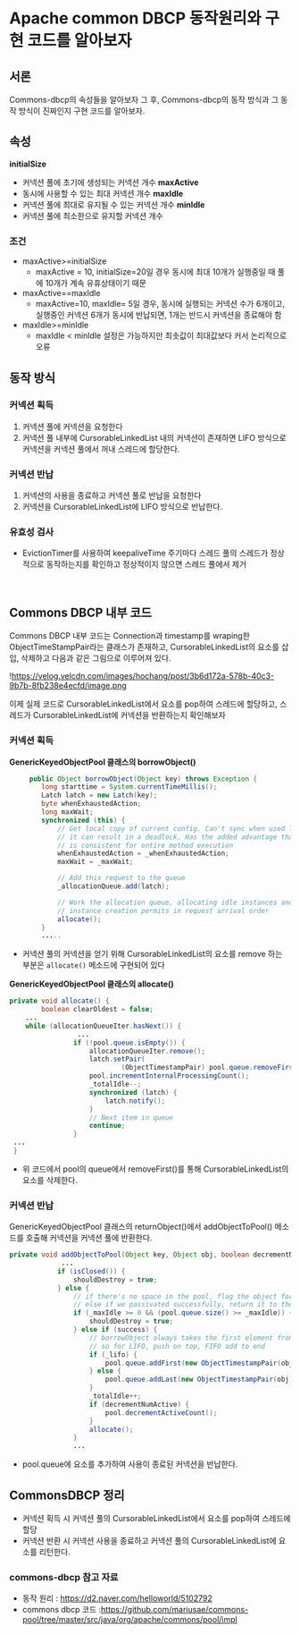 # Apache common DBCP 동작원리와 구현 코드를 알아보자

## 서론

Commons-dbcp의 속성들을 알아보자 그 후, Commons-dbcp의 동작 방식과 그 동작 방식이 진짜인지 구현 코드를 알아보자.

## 속성

**initialSize**

- 커넥션 풀에 초기에 생성되는 커넥션 개수
**maxActive**
- 동시에 사용할 수 있는 최대 커넥션 개수
**maxIdle**
- 커넥션 풀에 최대로 유지될 수 있는 커넥션 개수
**minIdle**
- 커넥션 풀에 최소한으로 유지할 커넥션 개수

### 조건

- maxActive>=initialSize
    - maxActive = 10, initialSize=20일 경우 동시에 최대 10개가 실행중일 때 풀에 10개가 계속 유휴상태이기 때문
- maxActive==maxIdle
    - maxActive=10, maxIdle= 5일 경우, 동시에 실행되는 커넥션 수가 6개이고, 실행중인 커넥션 6개가 동시에 반납되면, 1개는 반드시 커넥션을 종료해야 함
- maxIdle>=minIdle
    - maxIdle < minIdle 설정은 가능하지만 최솟값이 최대값보다 커서 논리적으로 오류
    

## 동작 방식

### 커넥션 획득

1. 커넥션 풀에 커넥션을 요청한다
2. 커넥션 풀 내부에 CursorableLinkedList 내의 커넥션이 존재하면 LIFO 방식으로 커넥션을 커넥션 풀에서 꺼내 스레드에 할당한다.

### 커넥션 반납

1. 커넥션의 사용을 종료하고 커넥션 풀로 반납을 요청한다
2. 커넥션을 CursorableLinkedList에 LIFO 방식으로 반납한다.

### 유효성 검사

- EvictionTimer를 사용하여 keepaliveTime 주기마다 스레드 풀의 스레드가 정상적으로 동작하는지를 확인하고 정상적이지 않으면 스레드 풀에서 제거
<BR>

## Commons DBCP 내부 코드

Commons DBCP 내부 코드는 Connection과 timestamp를 wraping한 ObjectTimeStampPair라는 클래스가 존재하고, CursorableLinkedList의 요소를 삽입, 삭제하고 다음과 같은 그림으로 이루어져 있다.

!https://velog.velcdn.com/images/hochang/post/3b6d172a-578b-40c3-9b7b-8fb238e4ecfd/image.png

이제 실제 코드로 CursorableLinkedList에서 요소를 pop하여 스레드에 할당하고, 스레드가 CursorableLinkedList에 커넥션을 반환하는지 확인해보자

### 커넥션 획득

**GenericKeyedObjectPool 클래스의 borrowObject()**

```java
     public Object borrowObject(Object key) throws Exception {
        long starttime = System.currentTimeMillis();
        Latch latch = new Latch(key);
        byte whenExhaustedAction;
        long maxWait;
        synchronized (this) {
            // Get local copy of current config. Can't sync when used later as
            // it can result in a deadlock. Has the added advantage that config
            // is consistent for entire method execution
            whenExhaustedAction = _whenExhaustedAction;
            maxWait = _maxWait;

            // Add this request to the queue
            _allocationQueue.add(latch);

            // Work the allocation queue, allocating idle instances and
            // instance creation permits in request arrival order
            allocate();
        }
		.....

```

- 커넥션 풀의 커넥션을 얻기 위해 CursorableLinkedList의 요소를 remove 하는 부분은 `allocate()` 메소드에 구현되어 있다

**GenericKeyedObjectPool 클래스의 allocate()**

```java
private void allocate() {
        boolean clearOldest = false;
	...
 	while (allocationQueueIter.hasNext()) {
                 ...
                if (!pool.queue.isEmpty()) {
                    allocationQueueIter.remove();
                    latch.setPair(
                            (ObjectTimestampPair) pool.queue.removeFirst());
                    pool.incrementInternalProcessingCount();
                    _totalIdle--;
                    synchronized (latch) {
                        latch.notify();
                    }
                    // Next item in queue
                    continue;
                }
 ...
 }

```

- 위 코드에서 pool의 queue에서 removeFirst()를 통해 CursorableLinkedList의 요소를 삭제한다.

### 커넥션 반납

GenericKeyedObjectPool 클래스의 returnObject()에서 addObjectToPool() 메소드를 호출해 커넥션을 커넥션 풀에 반환한다.

```java
private void addObjectToPool(Object key, Object obj, boolean decrementNumActive) throws Exception {
 			 ...
            if (isClosed()) {
                shouldDestroy = true;
            } else {
                // if there's no space in the pool, flag the object for destruction
                // else if we passivated successfully, return it to the pool
                if (_maxIdle >= 0 && (pool.queue.size() >= _maxIdle)) {
                    shouldDestroy = true;
                } else if (success) {
                    // borrowObject always takes the first element from the queue,
                    // so for LIFO, push on top, FIFO add to end
                    if (_lifo) {
                        pool.queue.addFirst(new ObjectTimestampPair(obj));
                    } else {
                        pool.queue.addLast(new ObjectTimestampPair(obj));
                    }
                    _totalIdle++;
                    if (decrementNumActive) {
                        pool.decrementActiveCount();
                    }
                    allocate();
                }
				...

```

- pool.queue에 요소를 추가하여 사용이 종료된 커넥션을 반납한다.

## CommonsDBCP 정리

- 커넥션 획득 시 커넥션 풀의 CursorableLinkedList에서 요소를 pop하여 스레드에 할당
- 커넥션 반환 시 커넥션 사용을 종료하고 커넥션 풀의 CursorableLinkedList에 요소를 리턴한다.

### commons-dbcp 참고 자료

- 동작 원리 : https://d2.naver.com/helloworld/5102792
- commons dbcp 코드 :https://github.com/mariusae/commons-pool/tree/master/src/java/org/apache/commons/pool/impl
